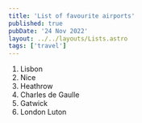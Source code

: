 ```yaml
---
title: 'List of favourite airports'
published: true
pubDate: '24 Nov 2022'
layout: ../../layouts/Lists.astro
tags: ['travel']
---
```


1. Lisbon
2. Nice
3. Heathrow
4. Charles de Gaulle
5. Gatwick
6. London Luton